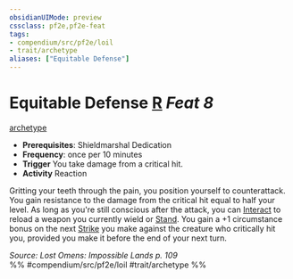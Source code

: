 ```yaml
---
obsidianUIMode: preview
cssclass: pf2e,pf2e-feat
tags:
- compendium/src/pf2e/loil
- trait/archetype
aliases: ["Equitable Defense"]
---
```

# Equitable Defense  [R](../../rules/core-rulebook/chapter-9-playing-the-game.md#Actions "Reaction") *Feat 8*  
[archetype](../../rules/traits/archetype.md)  

- **Prerequisites**: Shieldmarshal Dedication
- **Frequency**: once per 10 minutes
- **Trigger** You take damage from a critical hit.
- **Activity** Reaction

Gritting your teeth through the pain, you position yourself to counterattack. You gain resistance to the damage from the critical hit equal to half your level. As long as you're still conscious after the attack, you can [Interact](../../rules/actions/interact.md) to reload a weapon you currently wield or [Stand](../../rules/actions/stand.md). You gain a +1 circumstance bonus on the next [Strike](../../rules/actions/strike.md) you make against the creature who critically hit you, provided you make it before the end of your next turn.

*Source: Lost Omens: Impossible Lands p. 109*  
%% #compendium/src/pf2e/loil #trait/archetype %%